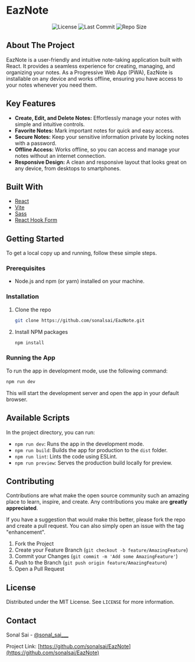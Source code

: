 # EazNote

<p align="center">
  <img src="https://img.shields.io/badge/license-MIT-blue.svg" alt="License">
  <img src="https://img.shields.io/github/last-commit/sonalsai/EazNote" alt="Last Commit">
  <img src="https://img.shields.io/github/repo-size/sonalsai/EazNote" alt="Repo Size">
</p>

## About The Project

EazNote is a user-friendly and intuitive note-taking application built with React. It provides a seamless experience for creating, managing, and organizing your notes. As a Progressive Web App (PWA), EazNote is installable on any device and works offline, ensuring you have access to your notes whenever you need them.

## Key Features

*   **Create, Edit, and Delete Notes:** Effortlessly manage your notes with simple and intuitive controls.
*   **Favorite Notes:** Mark important notes for quick and easy access.
*   **Secure Notes:** Keep your sensitive information private by locking notes with a password.
*   **Offline Access:** Works offline, so you can access and manage your notes without an internet connection.
*   **Responsive Design:** A clean and responsive layout that looks great on any device, from desktops to smartphones.

## Built With

*   [React](https://reactjs.org/)
*   [Vite](https://vitejs.dev/)
*   [Sass](https://sass-lang.com/)
*   [React Hook Form](https://react-hook-form.com/)

## Getting Started

To get a local copy up and running, follow these simple steps.

### Prerequisites

*   Node.js and npm (or yarn) installed on your machine.

### Installation

1.  Clone the repo
    ```sh
    git clone https://github.com/sonalsai/EazNote.git
    ```
2.  Install NPM packages
    ```sh
    npm install
    ```

### Running the App

To run the app in development mode, use the following command:

```sh
npm run dev
```

This will start the development server and open the app in your default browser.

## Available Scripts

In the project directory, you can run:

*   `npm run dev`: Runs the app in the development mode.
*   `npm run build`: Builds the app for production to the `dist` folder.
*   `npm run lint`: Lints the code using ESLint.
*   `npm run preview`: Serves the production build locally for preview.

## Contributing

Contributions are what make the open source community such an amazing place to learn, inspire, and create. Any contributions you make are **greatly appreciated**.

If you have a suggestion that would make this better, please fork the repo and create a pull request. You can also simply open an issue with the tag "enhancement".

1.  Fork the Project
2.  Create your Feature Branch (`git checkout -b feature/AmazingFeature`)
3.  Commit your Changes (`git commit -m 'Add some AmazingFeature'`)
4.  Push to the Branch (`git push origin feature/AmazingFeature`)
5.  Open a Pull Request

## License

Distributed under the MIT License. See `LICENSE` for more information.

## Contact

Sonal Sai - [@sonal_sai___](https://www.instagram.com/sonal_sai___/)

Project Link: [https://github.com/sonalsai/EazNote](https://github.com/sonalsai/EazNote)